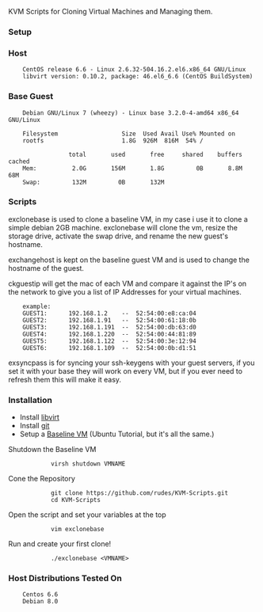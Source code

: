 KVM Scripts for Cloning Virtual Machines and Managing them.

### Setup

### Host

		CentOS release 6.6 - Linux 2.6.32-504.16.2.el6.x86_64 GNU/Linux
		libvirt version: 0.10.2, package: 46.el6_6.6 (CentOS BuildSystem)

### Base Guest

		Debian GNU/Linux 7 (wheezy) - Linux base 3.2.0-4-amd64 x86_64 GNU/Linux

		Filesystem                  Size  Used Avail Use% Mounted on
		rootfs                      1.8G  926M  816M  54% /

				     total       used       free     shared    buffers     cached
		Mem:          2.0G       156M       1.8G         0B       8.8M        68M
		Swap:         132M         0B       132M

### Scripts

exclonebase is used to clone a baseline VM, in my case i use it to clone a simple debian 2GB machine. exclonebase will clone the vm, resize the storage drive, activate the swap drive, and rename the new guest's hostname.

exchangehost is kept on the baseline guest VM and is used to change the hostname of the guest.

ckguestip will get the mac of each VM and compare it against the IP's on the network to give you a list of IP Addresses for your virtual machines.

		example:
		GUEST1:      192.168.1.2    --  52:54:00:e8:ca:04
		GUEST2:      192.168.1.91   --  52:54:00:61:18:0b
		GUEST3:      192.168.1.191  --  52:54:00:db:63:d0
		GUEST4:      192.168.1.220  --  52:54:00:44:81:89
		GUEST5:      192.168.1.122  --  52:54:00:3e:12:94
		GUEST6:      192.168.1.109  --  52:54:00:0b:d1:51

exsyncpass is for syncing your ssh-keygens with your guest servers, if you set it with your base they will work on every VM, but if you ever need to refresh them this will make it easy.

### Installation

* Install [libvirt](http://libvirt.org/)
* Install [git](https://git-scm.com/)
* Setup a [Baseline VM](http://www.howtogeek.com/117635/how-to-install-kvm-and-create-virtual-machines-on-ubuntu/) (Ubuntu Tutorial, but it's all the same.)

Shutdown the Baseline VM

				virsh shutdown VMNAME

Cone the Repository

				git clone https://github.com/rudes/KVM-Scripts.git
				cd KVM-Scripts

Open the script and set your variables at the top

				vim exclonebase

Run and create your first clone!

				./exclonebase <VMNAME>

### Host Distributions Tested On

		Centos 6.6
		Debian 8.0
